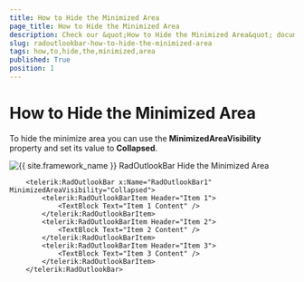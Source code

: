 ```yaml
---
title: How to Hide the Minimized Area
page_title: How to Hide the Minimized Area
description: Check our &quot;How to Hide the Minimized Area&quot; documentation article for the RadOutlookBar {{ site.framework_name }} control.
slug: radoutlookbar-how-to-hide-the-minimized-area
tags: how,to,hide,the,minimized,area
published: True
position: 1
---
```


# How to Hide the Minimized Area

To hide the minimize area you can use the __MinimizedAreaVisibility__ property and set its value to __Collapsed__.

![{{ site.framework_name }} RadOutlookBar Hide the Minimized Area](images/outlook_minimizedareavisibility.png)


```XAML
	<telerik:RadOutlookBar x:Name="RadOutlookBar1" MinimizedAreaVisibility="Collapsed">
	    <telerik:RadOutlookBarItem Header="Item 1">
	        <TextBlock Text="Item 1 Content" />
	    </telerik:RadOutlookBarItem>
	    <telerik:RadOutlookBarItem Header="Item 2">
	        <TextBlock Text="Item 2 Content" />
	    </telerik:RadOutlookBarItem>
	    <telerik:RadOutlookBarItem Header="Item 3">
	        <TextBlock Text="Item 3 Content" />
	    </telerik:RadOutlookBarItem>
	</telerik:RadOutlookBar>
```